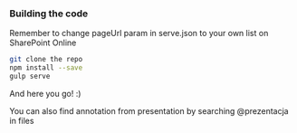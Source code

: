 
### Building the code

Remember to change pageUrl param in serve.json to your own list on SharePoint Online

```bash
git clone the repo
npm install --save
gulp serve
```
And here you go! :)

You can also find annotation from presentation by searching @prezentacja in files

